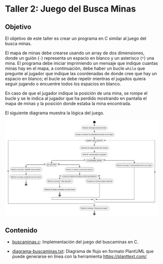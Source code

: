 # Taller 2: Juego del Busca Minas

## Objetivo

El objetivo de este taller es crear un programa en C similar al juego del busca minas.

El mapa de minas debe crearse usando un array de dos dimensiones, donde un guión (`-`) representa un espacio en blanco y un asterisco (`*`) una mina. El programa debe iniciar imprimiendo un mensaje que indique cuantas minas hay en el mapa, a continuación, debe haber un bucle `while` que pregunte al jugador que indique las coordenadas de donde cree que hay un espacio en blanco; el bucle se debe repetir mientras el jugados quiera seguir jugando o encuentre todos los espacios en blanco.

En caso de que el jugador indique la posición de una mina, se rompe el bucle y se le indica al jugador que ha perdido mostrando en pantalla el mapa de minas y la posición donde estaba la mina encontrada.

El siguiente diagrama muestra la lógica del juego.

![Diagrama de flujo del juego buscaminas](assets/diagrama-buscaminas.png)

## Contenido

* [buscaminas.c](code/buscaminas.c): Implementación del juego del buscaminas en C.

* [diagrama-buscaminas.txt](code/diagrama-buscaminas.txt): Diagrama de flujo en formato PlantUML que puede generarse en línea con la herramienta <https://planttext.com/>.